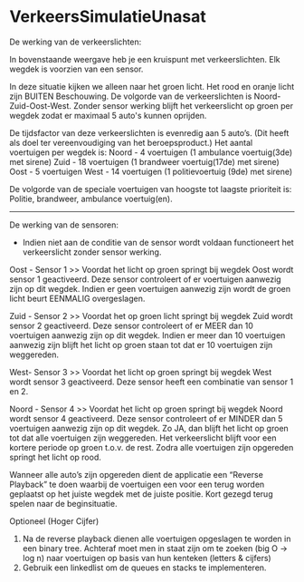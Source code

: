# VerkeersSimulatieUnasat

De werking van de verkeerslichten:

In bovenstaande weergave heb je een kruispunt met verkeerslichten.
Elk wegdek is voorzien van een sensor.

In deze situatie kijken we alleen naar het groen licht.
Het rood en oranje licht zijn BUITEN Beschouwing. De volgorde van de verkeerslichten is Noord-Zuid-Oost-West.
Zonder sensor werking blijft het verkeerslicht op groen per wegdek zodat er maximaal 5 auto's kunnen oprijden.

De tijdsfactor van deze verkeerslichten is evenredig aan 5 auto’s. (Dit heeft als doel ter vereenvoudiging van het beroepsproduct.)
Het aantal voertuigen per wegdek is:
Noord - 4 voertuigen (1 ambulance voertuig(3de) met sirene)
Zuid - 18 voertuigen (1 brandweer voertuig(17de) met sirene)
Oost - 5 voertuigen
West - 14 voertuigen (1 politievoertuig (9de) met sirene)

De volgorde van de speciale voertuigen van hoogste tot laagste prioriteit is: Politie, brandweer, ambulance voertuig(en).

------------------------------------------------------------------------------------------------------------------------------

De werking van de sensoren:
* Indien niet aan de conditie van de sensor wordt voldaan functioneert het verkeerslicht zonder sensor werking.

Oost - Sensor 1 >> Voordat het licht op groen springt bij wegdek Oost wordt sensor 1 geactiveerd.
Deze sensor controleert of er voertuigen aanwezig zijn op dit wegdek.
Indien er geen voertuigen aanwezig zijn wordt de groen licht beurt EENMALIG overgeslagen.

Zuid - Sensor 2 >> Voordat het op groen licht springt bij wegdek Zuid wordt sensor 2 geactiveerd.
Deze sensor controleert of er MEER dan 10 voertuigen aanwezig zijn op dit wegdek.
Indien er meer dan 10 voertuigen aanwezig zijn blijft het licht op groen staan tot dat er 10 voertuigen zijn weggereden.

West- Sensor 3 >> Voordat het licht op groen springt bij wegdek West wordt sensor 3 geactiveerd.
Deze sensor heeft een combinatie van sensor 1 en 2.

Noord - Sensor 4 >> Voordat het licht op groen springt bij wegdek Noord wordt sensor 4 geactiveerd.
Deze sensor controleert of er MINDER dan 5 voertuigen aanwezig zijn op dit wegdek.
Zo JA, dan blijft het licht op groen tot dat alle voertuigen zijn weggereden.
Het verkeerslicht blijft voor een kortere periode op groen t.o.v. de rest.
Zodra alle voertuigen zijn opgereden springt het licht op rood.

Wanneer alle auto’s zijn opgereden dient de applicatie een “Reverse Playback” te doen waarbij de
voertuigen een voor een terug worden geplaatst op het juiste wegdek met de juiste positie. Kort
gezegd terug spelen naar de beginsituatie.

Optioneel (Hoger Cijfer)
1. Na de reverse playback dienen alle voertuigen opgeslagen te worden in een binary tree.
Achteraf moet men in staat zijn om te zoeken (big O -> log n) naar voertuigen op basis van hun
kenteken (letters & cijfers)
2. Gebruik een linkedlist om de queues en stacks te implementeren.


